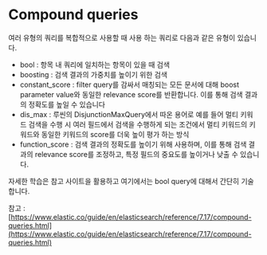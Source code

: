 # Compound queries

여러 유형의 쿼리를 복합적으로 사용할 때 사용 하는 쿼리로 다음과 같은 유형이 있습니다.

* bool : 항목 내 쿼리에 일치하는 항목이 있을 때 검색
* boosting : 검색 결과의 가중치를 높이기 위한 검색
* constant\_score :  filter query를 감싸서 매칭되는 모든 문서에 대해 boost parameter value와 동일한 relevance score를 반환합니다. 이를 통해 검색 결과의 정확도를 높일 수 있습니다
* dis\_max : 루씬의 DisjunctionMaxQuery에서 따온 용어로 예를 들어 멀티 키워드 검색을 수행 시 여러 필드에서 검색을 수행하게 되는 조건에서 멀티 키워드의 키워드와 동일한 키워드의 score를 더욱 높이 평가 하는 방식
* function\_score : 검색 결과의 정확도를 높이기 위해 사용하며, 이를 통해 검색 결과의 relevance score를 조정하고, 특정 필드의 중요도를 높이거나 낮출 수 있습니다.

자세한 학습은 참고 사이트을 활용하고 여기에서는 bool query에 대해서 간단히 기술합니다.

참고 : [https://www.elastic.co/guide/en/elasticsearch/reference/7.17/compound-queries.html](https://www.elastic.co/guide/en/elasticsearch/reference/7.17/compound-queries.html)
